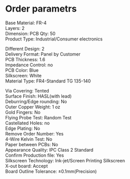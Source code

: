  # Order parametrs
Base Material: FR-4  
Layers: 2  
Dimension: 
PCB Qty: 50  
Product Type: Industrial/Consumer electronics  

Different Design: 2  
Delivery Format: Panel by Customer  
PCB Thickness: 1.6  
Impedance Control: no  
PCB Color: Blue  
Silkscreen: White  
Material Type: FR4-Standard TG 135-140  

Via Covering: Tented  
Surface Finish: HASL(with lead)  
Deburring/Edge rounding: No  
Outer Copper Weight: 1 oz  
Gold Fingers: No  
Flying Probe Test: Random Test  
Castellated Holes: no  
Edge Plating: No  
Remove Order Number: Yes  
4-Wire Kelvin Test: No  
Paper between PCBs: No  
Appearance Quality: IPC Class 2 Standard  
Confirm Production file: Yes  
Silkscreen Technology: Ink-jet/Screen Printing Silkscreen  
X-out board: Accept  
Board Outline Tolerance: ±0.1mm(Precision)  
